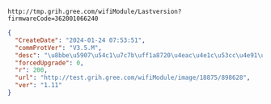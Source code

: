 `http://tmp.grih.gree.com/wifiModule/Lastversion?firmwareCode=362001066240`

```json
{
  "CreateDate": "2024-01-24 07:53:51",
  "commProtVer": "V3.5.M",
  "desc": "\u8bbe\u5907\u54c1\u7c7b\uff1a8720\u4eac\u4e1c\u53cc\u4e91\u901a\u7528\u56fa\u4ef6\u3002\u66f4\u65b0\u539f\u56e0\uff1a\u5347\u7ea7\u5230\u6700\u65b0\u9001\u6d4b\u7248\u672c\u3002\u8d1f\u8d23\u4eba\uff1a\u718a\u6606\r\n",
  "forcedUpgrade": 0,
  "r": 200,
  "url": "http://test.grih.gree.com/wifiModule/image/18875/898628",
  "ver": "1.11"
}
```